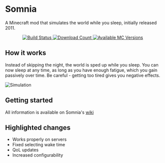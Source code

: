 # Somnia
A Minecraft mod that simulates the world while you sleep, initially released 2011.

<div align="center">
    <a href="https://github.com/Su5eD/Somnia/actions">
        <img src="https://github.com/Su5eD/Somnia/workflows/Main/badge.svg" alt="Build Status">
    </a>
    <a href="https://www.curseforge.com/minecraft/mc-mods/somnia">
        <img src="http://cf.way2muchnoise.eu/full_400796_downloads.svg" alt="Download Count">
    </a>
    <a href="https://www.curseforge.com/minecraft/mc-mods/somnia">
        <img src="http://cf.way2muchnoise.eu/versions/400796.svg" alt="Available MC Versions">
    </a>
</div>

## How it works
Instead of skipping the night, the world is sped up while you sleep.
You can now sleep at any time, as long as you have enough fatigue, which you gain passively over time. 
Be careful - getting too tired gives you negative effects.

![Simulation](https://i.imgur.com/Jxd013f.gif)

## Getting started
All information is available on Somnia's [wiki](https://github.com/Su5eD/Somnia/wiki)

## Highlighted changes
- Works properly on servers
- Fixed selecting wake time 
- QoL updates
- Increased configurability
